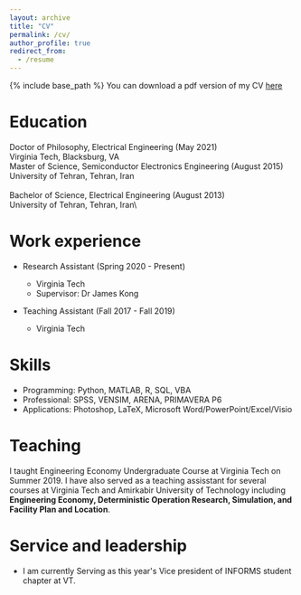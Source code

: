 ```yaml
---
layout: archive
title: "CV"
permalink: /cv/
author_profile: true
redirect_from:
  - /resume
---
```


{% include base_path %}
You can download a pdf version of my CV [here](/files/CV.pdf)

Education
======
Doctor of Philosophy, Electrical Engineering (May 2021)\
      Virginia Tech, Blacksburg, VA<br/>
Master of Science, Semiconductor Electronics Engineering (August 2015)\
      University of Tehran, Tehran, Iran<br/>      
Bachelor of Science, Electrical Engineering (August 2013)\
      University of Tehran, Tehran, Iran\ <br/>


Work experience
======
* Research Assistant (Spring 2020 - Present)
  * Virginia Tech
  * Supervisor: Dr James Kong

* Teaching Assistant (Fall 2017 - Fall 2019)
  * Virginia Tech
  
  
Skills
======
* Programming: Python, MATLAB, R, SQL, VBA
* Professional: SPSS, VENSIM, ARENA, PRIMAVERA P6
* Applications: Photoshop, LaTeX, Microsoft Word/PowerPoint/Excel/Visio

Teaching
======
I taught Engineering Economy Undergraduate Course at Virginia Tech on Summer 2019. I have also served as a teaching assisstant for several courses at Virginia Tech and Amirkabir University of Technology including **Engineering Economy, Deterministic Operation Research, Simulation, and Facility Plan and Location**.
  
Service and leadership
======
* I am currently Serving as this year's Vice president of INFORMS student chapter at VT. 

